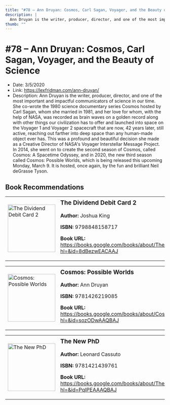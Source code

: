 ```yaml
---
title: "#78 – Ann Druyan: Cosmos, Carl Sagan, Voyager, and the Beauty of Science"
description: |
  Ann Druyan is the writer, producer, director, and one of the most important and impactful communicators of science in our time. She co-wrote the 1980 science documentary series Cosmos hosted by Carl Sagan, whom she married in 1981, and her love for whom, with the help of NASA, was recorded as brain waves on a golden record along with other things our civilization has to offer and launched into space on the Voyager 1 and Voyager 2 spacecraft that are now, 42 years later, still active, reaching out farther into deep space than any human-made object ever has. This was a profound and beautiful decision she made as a Creative Director of NASA's Voyager Interstellar Message Project. In 2014, she went on to create the second season of Cosmos, called Cosmos: A Spacetime Odyssey, and in 2020, the new third season called Cosmos: Possible Worlds, which is being released this upcoming Monday, March 9. It is hosted, once again, by the fun and brilliant Neil deGrasse Tyson."
thumb: ""
---
```


# #78 – Ann Druyan: Cosmos, Carl Sagan, Voyager, and the Beauty of Science

  - Date: 3/5/2020
  - Link: https://lexfridman.com/ann-druyan/
  - Description: Ann Druyan is the writer, producer, director, and one of the most important and impactful communicators of science in our time. She co-wrote the 1980 science documentary series Cosmos hosted by Carl Sagan, whom she married in 1981, and her love for whom, with the help of NASA, was recorded as brain waves on a golden record along with other things our civilization has to offer and launched into space on the Voyager 1 and Voyager 2 spacecraft that are now, 42 years later, still active, reaching out farther into deep space than any human-made object ever has. This was a profound and beautiful decision she made as a Creative Director of NASA's Voyager Interstellar Message Project. In 2014, she went on to create the second season of Cosmos, called Cosmos: A Spacetime Odyssey, and in 2020, the new third season called Cosmos: Possible Worlds, which is being released this upcoming Monday, March 9. It is hosted, once again, by the fun and brilliant Neil deGrasse Tyson.

## Book Recommendations

<table style="border: none;"><tr style="border: none;"><td style="border: none;"><img src="http://books.google.com/books/content?id=8dBezwEACAAJ&printsec=frontcover&img=1&zoom=1&source=gbs_api" alt="The Dividend Debit Card 2" width="150" style="vertical-align: top;"></td><td style="border: none; vertical-align: top;"><h3 style='margin-top: 5'>The Dividend Debit Card 2</h3><p><strong>Author:</strong> Joshua King</p><p><strong>ISBN:</strong> 9798848158717</p><p><strong>Book URL:</strong> <a href="https://books.google.com/books/about/The_Dividend_Debit_Card_2.html?hl=&id=8dBezwEACAAJ">https://books.google.com/books/about/The_Dividend_Debit_Card_2.html?hl=&id=8dBezwEACAAJ</a></p></td></tr></table>
<table style="border: none;"><tr style="border: none;"><td style="border: none;"><img src="http://books.google.com/books/content?id=sozODwAAQBAJ&printsec=frontcover&img=1&zoom=1&edge=curl&source=gbs_api" alt="Cosmos: Possible Worlds" width="150" style="vertical-align: top;"></td><td style="border: none; vertical-align: top;"><h3 style='margin-top: 5'>Cosmos: Possible Worlds</h3><p><strong>Author:</strong> Ann Druyan</p><p><strong>ISBN:</strong> 9781426219085</p><p><strong>Book URL:</strong> <a href="https://books.google.com/books/about/Cosmos_Possible_Worlds.html?hl=&id=sozODwAAQBAJ">https://books.google.com/books/about/Cosmos_Possible_Worlds.html?hl=&id=sozODwAAQBAJ</a></p></td></tr></table>
<table style="border: none;"><tr style="border: none;"><td style="border: none;"><img src="http://books.google.com/books/content?id=PqIPEAAAQBAJ&printsec=frontcover&img=1&zoom=1&edge=curl&source=gbs_api" alt="The New PhD" width="150" style="vertical-align: top;"></td><td style="border: none; vertical-align: top;"><h3 style='margin-top: 5'>The New PhD</h3><p><strong>Author:</strong> Leonard Cassuto</p><p><strong>ISBN:</strong> 9781421439761</p><p><strong>Book URL:</strong> <a href="https://books.google.com/books/about/The_New_PhD.html?hl=&id=PqIPEAAAQBAJ">https://books.google.com/books/about/The_New_PhD.html?hl=&id=PqIPEAAAQBAJ</a></p></td></tr></table>
